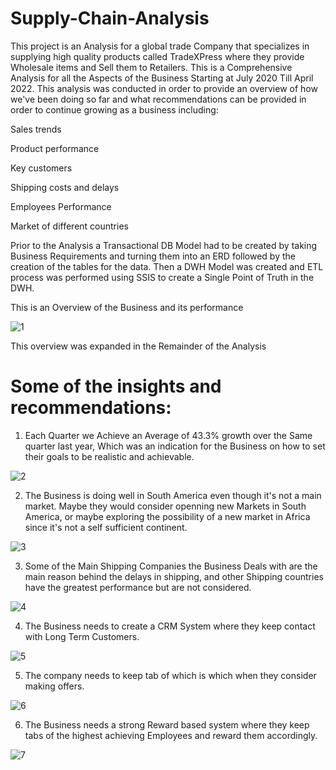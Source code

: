 # Supply-Chain-Analysis

This project is an Analysis for a global trade Company that specializes in supplying high quality products called TradeXPress where they provide Wholesale items and Sell them to Retailers. This is a Comprehensive Analysis for all the Aspects of the Business Starting at July 2020 Till April 2022. This analysis was conducted in order to provide an overview of how we've been doing so far and what recommendations can be provided in order to continue growing as a business including:​

Sales trends​

Product performance​

Key customers​

Shipping costs and delays​

Employees Performance​

Market of different countries​

Prior to the Analysis a Transactional DB Model had to be created by taking Business Requirements and turning them into an ERD followed by the creation of the tables for the data. Then a DWH Model was created and ETL process was performed using SSIS to create a Single Point of Truth in the DWH.

This is an Overview of the Business and its performance


![1](https://github.com/mostafayousry589/supply-chain-analysis/assets/69402205/e86e6a9a-a7fa-4951-a4c5-36144af60978)


This overview was expanded in the Remainder of the Analysis 

# Some of the insights and recommendations:

1. Each Quarter we Achieve an Average of 43.3% growth over the Same quarter last year, Which was an indication for the Business on how to set their goals to be realistic and achievable.

 ![2](https://github.com/mostafayousry589/supply-chain-analysis/assets/69402205/ed2c56bd-8482-4cf2-b88a-b9a87d716913)


2. The Business is doing well in South America even though it's not a main market. Maybe they would consider openning new Markets in South America, or maybe exploring the possibility of a new market in Africa since it's not a self sufficient continent.

![3](https://github.com/mostafayousry589/supply-chain-analysis/assets/69402205/f196a6f3-8267-43ee-ba36-551338c1021b)

   
3. Some of the Main Shipping Companies the Business Deals with are the main reason behind the delays in shipping, and other Shipping countries have the greatest performance but are not considered.

![4](https://github.com/mostafayousry589/supply-chain-analysis/assets/69402205/d7fd5d5e-040d-4dea-9f79-c31aadfc3ec2)

4. The Business needs to create a CRM System where they keep contact with Long Term Customers.

![5](https://github.com/mostafayousry589/supply-chain-analysis/assets/69402205/a9108e94-478c-4b16-95e3-07c3dba29bde)


5. The company needs to keep tab of which is which when they consider making offers.

![6](https://github.com/mostafayousry589/supply-chain-analysis/assets/69402205/3d6ea2a6-6891-4e47-a7a3-089b3c91c5f8)


6. The Business needs a strong Reward based system where they keep tabs of the highest achieving Employees and reward them accordingly.

![7](https://github.com/mostafayousry589/supply-chain-analysis/assets/69402205/fd626eed-6530-4e86-acaf-d280803fb87d)



